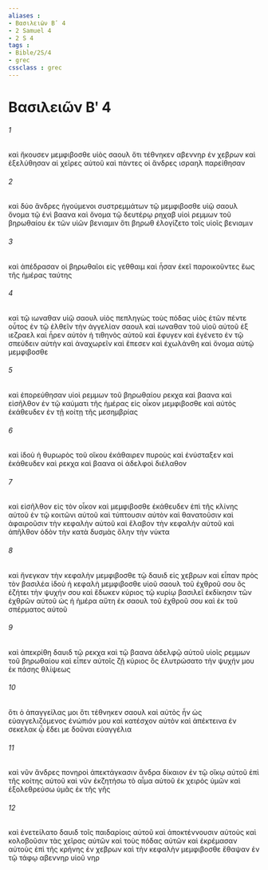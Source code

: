 ```yaml
---
aliases : 
- Βασιλειῶν Βʹ 4
- 2 Samuel 4
- 2 S 4
tags : 
- Bible/2S/4
- grec
cssclass : grec
---
```


# Βασιλειῶν Βʹ 4

###### 1
καὶ ἤκουσεν μεμφιβοσθε υἱὸς σαουλ ὅτι τέθνηκεν αβεννηρ ἐν χεβρων καὶ ἐξελύθησαν αἱ χεῖρες αὐτοῦ καὶ πάντες οἱ ἄνδρες ισραηλ παρείθησαν
###### 2
καὶ δύο ἄνδρες ἡγούμενοι συστρεμμάτων τῷ μεμφιβοσθε υἱῷ σαουλ ὄνομα τῷ ἑνὶ βαανα καὶ ὄνομα τῷ δευτέρῳ ρηχαβ υἱοὶ ρεμμων τοῦ βηρωθαίου ἐκ τῶν υἱῶν βενιαμιν ὅτι βηρωθ ἐλογίζετο τοῖς υἱοῖς βενιαμιν
###### 3
καὶ ἀπέδρασαν οἱ βηρωθαῖοι εἰς γεθθαιμ καὶ ἦσαν ἐκεῖ παροικοῦντες ἕως τῆς ἡμέρας ταύτης
###### 4
καὶ τῷ ιωναθαν υἱῷ σαουλ υἱὸς πεπληγὼς τοὺς πόδας υἱὸς ἐτῶν πέντε οὗτος ἐν τῷ ἐλθεῖν τὴν ἀγγελίαν σαουλ καὶ ιωναθαν τοῦ υἱοῦ αὐτοῦ ἐξ ιεζραελ καὶ ἦρεν αὐτὸν ἡ τιθηνὸς αὐτοῦ καὶ ἔφυγεν καὶ ἐγένετο ἐν τῷ σπεύδειν αὐτὴν καὶ ἀναχωρεῖν καὶ ἔπεσεν καὶ ἐχωλάνθη καὶ ὄνομα αὐτῷ μεμφιβοσθε
###### 5
καὶ ἐπορεύθησαν υἱοὶ ρεμμων τοῦ βηρωθαίου ρεκχα καὶ βαανα καὶ εἰσῆλθον ἐν τῷ καύματι τῆς ἡμέρας εἰς οἶκον μεμφιβοσθε καὶ αὐτὸς ἐκάθευδεν ἐν τῇ κοίτῃ τῆς μεσημβρίας
###### 6
καὶ ἰδοὺ ἡ θυρωρὸς τοῦ οἴκου ἐκάθαιρεν πυροὺς καὶ ἐνύσταξεν καὶ ἐκάθευδεν καὶ ρεκχα καὶ βαανα οἱ ἀδελφοὶ διέλαθον
###### 7
καὶ εἰσῆλθον εἰς τὸν οἶκον καὶ μεμφιβοσθε ἐκάθευδεν ἐπὶ τῆς κλίνης αὐτοῦ ἐν τῷ κοιτῶνι αὐτοῦ καὶ τύπτουσιν αὐτὸν καὶ θανατοῦσιν καὶ ἀφαιροῦσιν τὴν κεφαλὴν αὐτοῦ καὶ ἔλαβον τὴν κεφαλὴν αὐτοῦ καὶ ἀπῆλθον ὁδὸν τὴν κατὰ δυσμὰς ὅλην τὴν νύκτα
###### 8
καὶ ἤνεγκαν τὴν κεφαλὴν μεμφιβοσθε τῷ δαυιδ εἰς χεβρων καὶ εἶπαν πρὸς τὸν βασιλέα ἰδοὺ ἡ κεφαλὴ μεμφιβοσθε υἱοῦ σαουλ τοῦ ἐχθροῦ σου ὃς ἐζήτει τὴν ψυχήν σου καὶ ἔδωκεν κύριος τῷ κυρίῳ βασιλεῖ ἐκδίκησιν τῶν ἐχθρῶν αὐτοῦ ὡς ἡ ἡμέρα αὕτη ἐκ σαουλ τοῦ ἐχθροῦ σου καὶ ἐκ τοῦ σπέρματος αὐτοῦ
###### 9
καὶ ἀπεκρίθη δαυιδ τῷ ρεκχα καὶ τῷ βαανα ἀδελφῷ αὐτοῦ υἱοῖς ρεμμων τοῦ βηρωθαίου καὶ εἶπεν αὐτοῖς ζῇ κύριος ὃς ἐλυτρώσατο τὴν ψυχήν μου ἐκ πάσης θλίψεως
###### 10
ὅτι ὁ ἀπαγγείλας μοι ὅτι τέθνηκεν σαουλ καὶ αὐτὸς ἦν ὡς εὐαγγελιζόμενος ἐνώπιόν μου καὶ κατέσχον αὐτὸν καὶ ἀπέκτεινα ἐν σεκελακ ᾧ ἔδει με δοῦναι εὐαγγέλια
###### 11
καὶ νῦν ἄνδρες πονηροὶ ἀπεκτάγκασιν ἄνδρα δίκαιον ἐν τῷ οἴκῳ αὐτοῦ ἐπὶ τῆς κοίτης αὐτοῦ καὶ νῦν ἐκζητήσω τὸ αἷμα αὐτοῦ ἐκ χειρὸς ὑμῶν καὶ ἐξολεθρεύσω ὑμᾶς ἐκ τῆς γῆς
###### 12
καὶ ἐνετείλατο δαυιδ τοῖς παιδαρίοις αὐτοῦ καὶ ἀποκτέννουσιν αὐτοὺς καὶ κολοβοῦσιν τὰς χεῖρας αὐτῶν καὶ τοὺς πόδας αὐτῶν καὶ ἐκρέμασαν αὐτοὺς ἐπὶ τῆς κρήνης ἐν χεβρων καὶ τὴν κεφαλὴν μεμφιβοσθε ἔθαψαν ἐν τῷ τάφῳ αβεννηρ υἱοῦ νηρ
